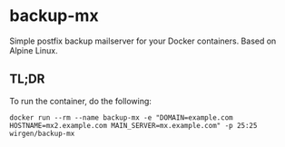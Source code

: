 # backup-mx
Simple postfix backup mailserver for your Docker containers. Based on Alpine Linux.

## TL;DR

To run the container, do the following:
```
docker run --rm --name backup-mx -e "DOMAIN=example.com HOSTNAME=mx2.example.com MAIN_SERVER=mx.example.com" -p 25:25 wirgen/backup-mx
```